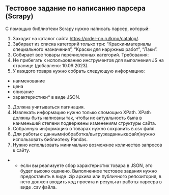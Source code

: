 ## Тестовое задание по написанию парсера (Scrapy)
С помощью библиотеки Scrapy нужно написать парсер, который:
1. Заходит на каталог сайта https://order-nn.ru/kmo/catalog/.
2. Забирает из списка категорий только три: “Краскииматериалы
специального назначения”, “Краски для наружных работ”, “Лаки”.
3. Собирает все товары перечисленных категорий.
Требования:
1. Не прибегать к использованию инструментов для выполнения JS на
странице (добавлено: 10.09.2023).
2. У каждого товара нужно собрать следующую информацию:
- наименование
- цена
- описание
- характеристики* в виде JSON.
3. Должна учитываться пагинация.
4. Извлекать информацию нужно только спомощью XPath. XPath должны
быть написаны так, чтобы их актуальность была в наименьшей степени
подвержены изменениям структуры сайта.
5. Собранную информацию о товарах нужно сохранить в.csv файл.
6. Для работы с данными(обработка/выгрузкаданныхвфайл)нужно
использовать библиотеку Pandas.
7. Нужно использовать минимально возможное количество запросов к
сайту.
* - если вы реализуете сбор характеристик товара в JSON, это будет высоко оценено.
Выполненное тестовое задания нужно предоставить в виде .zip архива или публичного репозитория, в него должен входить код 
проекта и результат работы парсера в виде .csv файла.
